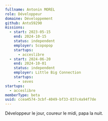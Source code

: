 ```yaml
---
fullname: Antonin MOREL
role: Développeur
domaine: Développement
github: Anto59290
missions:
  - start: 2023-05-15
    end: 2024-10-15
    status: independent
    employer: Scopopop
    startups:
      - acceslibre
  - start: 2024-06-20
    end: 2024-10-01
    status: independent
    employer: Little Big Connection
    startups:
      - seves
startups:
  - acceslibre
memberType: beta
uuid: ccea4574-3cbf-4049-bf33-837c4a94f7de
---
```

Développeur le jour, coureur le midi, papa la nuit.